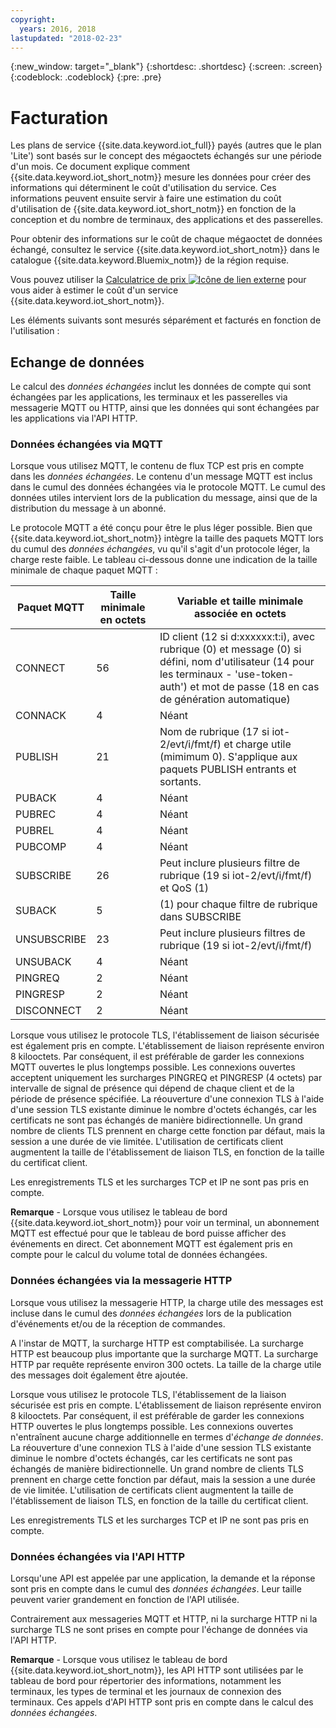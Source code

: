 ```yaml
---
copyright:
  years: 2016, 2018
lastupdated: "2018-02-23"
---
```

{:new_window: target="_blank"}
{:shortdesc: .shortdesc}
{:screen: .screen}
{:codeblock: .codeblock}
{:pre: .pre}

# Facturation

Les plans de service {{site.data.keyword.iot_full}} payés (autres que le plan 'Lite') sont basés sur le concept des mégaoctets échangés sur une période d'un mois.  Ce document explique comment {{site.data.keyword.iot_short_notm}} mesure les données pour créer des informations qui déterminent le coût d'utilisation du service.  Ces informations peuvent ensuite servir à faire une estimation du coût d'utilisation de {{site.data.keyword.iot_short_notm}} en fonction de la conception et du nombre de terminaux, des applications et des passerelles.

Pour obtenir des informations sur le coût de chaque mégaoctet de données échangé, consultez le service {{site.data.keyword.iot_short_notm}} dans le catalogue {{site.data.keyword.Bluemix_notm}} de la région requise.

Vous pouvez utiliser la [Calculatrice de prix ![Icône de lien externe](../../../icons/launch-glyph.svg "Icône de lien externe")](http://iot-cost-calculator.ng.bluemix.net/) pour vous aider à estimer le coût d'un service {{site.data.keyword.iot_short_notm}}.

Les éléments suivants sont mesurés séparément et facturés en fonction de l'utilisation : 

## Echange de données
Le calcul des *données échangées* inclut les données de compte qui sont échangées par les applications, les terminaux et les passerelles via messagerie MQTT ou HTTP, ainsi que les données qui sont échangées par les applications via l'API HTTP.

### Données échangées via MQTT
Lorsque vous utilisez MQTT, le contenu de flux TCP est pris en compte dans les *données échangées*.  Le contenu d'un message MQTT est inclus dans le cumul des données échangées via le protocole MQTT.  Le cumul des données utiles intervient lors de la publication du message, ainsi que de la distribution du message à un abonné.

Le protocole MQTT a été conçu pour être le plus léger possible.  Bien que {{site.data.keyword.iot_short_notm}} intègre la taille des paquets MQTT lors du cumul des *données échangées*, vu qu'il s'agit d'un protocole léger, la charge reste faible.  Le tableau ci-dessous donne une indication de la taille minimale de chaque paquet MQTT :

|Paquet MQTT                    |Taille minimale en octets  |Variable et taille minimale associée en octets|
|-------------------------------|--------------------|-------------------------------------------------|
|CONNECT                        |56                  |ID client (12 si d:xxxxxx:t:i), avec rubrique (0) et message (0) si défini, nom d'utilisateur (14 pour les terminaux - 'use-token-auth') et mot de passe (18 en cas de génération automatique)|
|CONNACK                        |4                   |Néant|
|PUBLISH                        |21                  |Nom de rubrique (17 si iot-2/evt/i/fmt/f) et charge utile (mimimum 0).  S'applique aux paquets PUBLISH entrants et sortants.|
|PUBACK                         |4                   |Néant|
|PUBREC                         |4                   |Néant|
|PUBREL                         |4                   |Néant|
|PUBCOMP                        |4                   |Néant|
|SUBSCRIBE                      |26                  |Peut inclure plusieurs filtre de rubrique (19 si iot-2/evt/i/fmt/f) et QoS (1)|
|SUBACK                         |5                   |(1) pour chaque filtre de rubrique dans SUBSCRIBE|
|UNSUBSCRIBE                    |23                  |Peut inclure plusieurs filtres de rubrique (19 si iot-2/evt/i/fmt/f)|
|UNSUBACK                       |4                   |Néant|
|PINGREQ                        |2                   |Néant|
|PINGRESP                       |2                   |Néant|
|DISCONNECT                     |2                   |Néant|

Lorsque vous utilisez le protocole TLS, l'établissement de liaison sécurisée est également pris en compte. L'établissement de liaison représente environ 8 kilooctets. Par conséquent, il est préférable de garder les connexions MQTT ouvertes le plus longtemps possible. Les connexions ouvertes acceptent uniquement les surcharges PINGREQ et PINGRESP (4 octets) par intervalle de signal de présence qui dépend de chaque client et de la période de présence spécifiée.  La réouverture d'une connexion TLS à l'aide d'une session TLS existante diminue le nombre d'octets échangés, car les certificats ne sont pas échangés de manière bidirectionnelle.  Un grand nombre de clients TLS prennent en charge cette fonction par défaut, mais la session a une durée de vie limitée.  L'utilisation de certificats client augmentent la taille de l'établissement de liaison TLS, en fonction de la taille du certificat client. 

Les enregistrements TLS et les surcharges TCP et IP ne sont pas pris en compte.

**Remarque** - Lorsque vous utilisez le tableau de bord {{site.data.keyword.iot_short_notm}} pour voir un terminal, un abonnement MQTT est effectué pour que le tableau de bord puisse afficher des événements en direct.  Cet abonnement MQTT est également pris en compte pour le calcul du volume total de données échangées.

### Données échangées via la messagerie HTTP
Lorsque vous utilisez la messagerie HTTP, la charge utile des messages est incluse dans le cumul des *données échangées* lors de la publication d'événements et/ou de la réception de commandes.

A l'instar de MQTT, la surcharge HTTP est comptabilisée.  La surcharge HTTP est beaucoup plus importante que la surcharge MQTT. La surcharge HTTP par requête représente environ 300 octets. La taille de la charge utile des messages doit également être ajoutée.

Lorsque vous utilisez le protocole TLS, l'établissement de la liaison sécurisée est pris en compte.  L'établissement de liaison représente environ 8 kilooctets.  Par conséquent, il est préférable de garder les connexions HTTP ouvertes le plus longtemps possible.  Les connexions ouvertes n'entraînent aucune charge additionnelle en termes d'*échange de données*.  La réouverture d'une connexion TLS à l'aide d'une session TLS existante diminue le nombre d'octets échangés, car les certificats ne sont pas échangés de manière bidirectionnelle.  Un grand nombre de clients TLS prennent en charge cette fonction par défaut, mais la session a une durée de vie limitée.  L'utilisation de certificats client augmentent la taille de l'établissement de liaison TLS, en fonction de la taille du certificat client.

Les enregistrements TLS et les surcharges TCP et IP ne sont pas pris en compte.

### Données échangées via l'API HTTP
Lorsqu'une API est appelée par une application, la demande et la réponse sont pris en compte dans le cumul des *données échangées*.  Leur taille peuvent varier grandement en fonction de l'API utilisée.

Contrairement aux messageries MQTT et HTTP, ni la surcharge HTTP ni la surcharge TLS ne sont prises en compte pour l'échange de données via l'API HTTP.

**Remarque** - Lorsque vous utilisez le tableau de bord {{site.data.keyword.iot_short_notm}}, les API HTTP sont utilisées par le tableau de bord pour répertorier des informations, notamment les terminaux, les types de terminal et les journaux de connexion des terminaux.  Ces appels d'API HTTP sont pris en compte dans le calcul des *données échangées*.

<!-- ## Data Analyzed
The *data analyzed* calculation measures event data that is processed by the rules engine within the platform.  Data is considered processed by the rules engine when device events are evaluated by one or more rules, based on a specific device and event type. 
## Edge Data Analyzed
The *edge data analyzed* calculation measures event data that is processed on a gateway device by the {{site.data.keyword.iot_short_notm}} Edge Analytics Agent.  Data is considered processed by the edge agent when device events are evaluated by one or more edge rules, based on a specific device and event type.  -->
